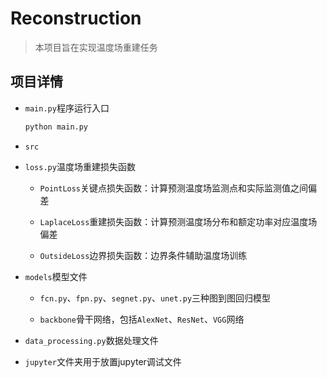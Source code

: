 # Reconstruction

> 本项目旨在实现温度场重建任务

## 项目详情

* `main.py`程序运行入口

    ```python
    python main.py
    ```

* `src`

* `loss.py`温度场重建损失函数

    * `PointLoss`关键点损失函数：计算预测温度场监测点和实际监测值之间偏差

    * `LaplaceLoss`重建损失函数：计算预测温度场分布和额定功率对应温度场偏差

    * `OutsideLoss`边界损失函数：边界条件辅助温度场训练

* `models`模型文件

    * `fcn.py`、`fpn.py`、`segnet.py`、`unet.py`三种图到图回归模型

    * `backbone`骨干网络，包括`AlexNet`、`ResNet`、`VGG`网络

* `data_processing.py`数据处理文件

* `jupyter`文件夹用于放置jupyter调试文件